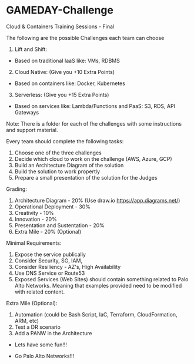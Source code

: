 # GAMEDAY-Challenge

Cloud & Containers Training Sessions - Final

The following are the possible Challenges each team can choose

1. Lift and Shift:
- Based on traditional IaaS like: VMs, RDBMS

2. Cloud Native: (Give you +10 Extra Points)
- Based on containers like: Docker, Kubernetes

3. Serverless: (Give you +15 Extra Points)
- Based on services like: Lambda/Functions and PaaS: S3, RDS, API Gateways

Note: There is a folder for each of fhe challenges with some instructions and support material.


Every team should complete the following tasks:

1. Choose one of the three challenges
2. Decide which cloud to work on the challenge (AWS, Azure, GCP)
3. Build an Architecture Diagram of the solution
4. Build the solution to work propertly
5. Prepare a small presentation of the solution for the Judges

Grading:

1. Architecture Diagram - 20% (Use draw.io https://app.diagrams.net/)
2. Operational Deployment - 30%
3. Creativity - 10%
4. Innovation - 20%
5. Presentation and Sustentation - 20%
6. Extra Mile - 20% (Optional)

Minimal Requirements:
1. Expose the service publically
2. Consider Security, SG, IAM, 
3. Consider Resiliency - AZ's, High Availability
4. Use DNS Service or Route53
5. Exposed Services (Web Sites) should contain something related to Palo Alto Networks. Meaning that examples provided need to be modified with related content.

Extra Mile (Optional):
1. Automation (could be Bash Script, IaC, Terraform, CloudFormation, ARM, etc)
2. Test a DR scenario
3. Add a PANW in the Architecture

- Lets have some fun!!!

- Go Palo Alto Networks!!!

